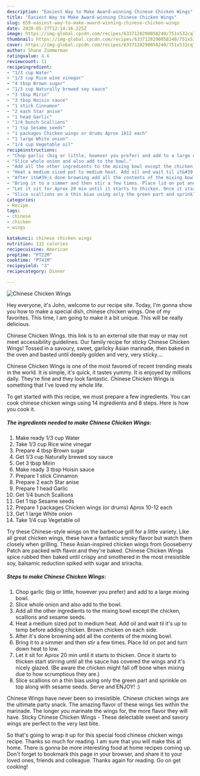 ```yaml
---
description: "Easiest Way to Make Award-winning Chinese Chicken Wings"
title: "Easiest Way to Make Award-winning Chinese Chicken Wings"
slug: 659-easiest-way-to-make-award-winning-chinese-chicken-wings
date: 2020-05-27T12:14:16.225Z
image: https://img-global.cpcdn.com/recipes/6337128290058240/751x532cq70/chinese-chicken-wings-recipe-main-photo.jpg
thumbnail: https://img-global.cpcdn.com/recipes/6337128290058240/751x532cq70/chinese-chicken-wings-recipe-main-photo.jpg
cover: https://img-global.cpcdn.com/recipes/6337128290058240/751x532cq70/chinese-chicken-wings-recipe-main-photo.jpg
author: Shane Zimmerman
ratingvalue: 4.6
reviewcount: 11
recipeingredient:
- "1/3 cup Water"
- "1/3 cup Rice wine vinegar"
- "4 tbsp Brown sugar"
- "1/3 cup Naturally brewed soy sauce"
- "3 tbsp Mirin"
- "3 tbsp Hoisin sauce"
- "1 stick Cinnamon"
- "2 each Star anise"
- "1 head Garlic"
- "1/4 bunch Scallions"
- "1 tsp Sesame seeds"
- "1 packages Chicken wings or drums Aprox 1012 each"
- "1 large White onion"
- "1/4 cup Vegetable oil"
recipeinstructions:
- "Chop garlic (big or little, however you prefer) and add to a large mixing bowl."
- "Slice whole onion and also add to the bowl."
- "Add all the other ingredients to the mixing bowl except the chicken, scallions and sesame seeds."
- "Heat a medium sized pot to medium heat. Add oil and wait til it&#39;s up to temp before adding chicken. Brown chicken on each side."
- "After it&#39;s done browning add all the contents of the mixing bowl."
- "Bring it to a simmer and then stir a few times. Place lid on pot and turn down heat to low."
- "Let it sit for Aprox 20 min until it starts to thicken. Once it starts to thicken start stirring until all the sauce has covered the wings and it&#39;s nicely glazed. (Be aware the chicken might fall off bone when mixing due to how scrumptious they are.)"
- "Slice scallions on a thin bias using only the green part and sprinkle on top along with sesame seeds. Serve and ENJOY! :)"
categories:
- Recipe
tags:
- chinese
- chicken
- wings

katakunci: chinese chicken wings 
nutrition: 132 calories
recipecuisine: American
preptime: "PT22M"
cooktime: "PT41M"
recipeyield: "3"
recipecategory: Dinner

---
```



![Chinese Chicken Wings](https://img-global.cpcdn.com/recipes/6337128290058240/751x532cq70/chinese-chicken-wings-recipe-main-photo.jpg)

Hey everyone, it's John, welcome to our recipe site. Today, I'm gonna show you how to make a special dish, chinese chicken wings. One of my favorites. This time, I am going to make it a bit unique. This will be really delicious.

Chinese Chicken Wings. this link is to an external site that may or may not meet accessibility guidelines. Our family recipe for sticky Chinese Chicken Wings! Tossed in a savoury, sweet, garlicky Asian marinade, then baked in the oven and basted until deeply golden and very, very sticky….

Chinese Chicken Wings is one of the most favored of recent trending meals in the world. It is simple, it's quick, it tastes yummy. It is enjoyed by millions daily. They're fine and they look fantastic. Chinese Chicken Wings is something that I've loved my whole life.


To get started with this recipe, we must prepare a few ingredients. You can cook chinese chicken wings using 14 ingredients and 8 steps. Here is how you cook it.

<!--inarticleads1-->

##### The ingredients needed to make Chinese Chicken Wings:

1. Make ready 1/3 cup Water
1. Take 1/3 cup Rice wine vinegar
1. Prepare 4 tbsp Brown sugar
1. Get 1/3 cup Naturally brewed soy sauce
1. Get 3 tbsp Mirin
1. Make ready 3 tbsp Hoisin sauce
1. Prepare 1 stick Cinnamon
1. Prepare 2 each Star anise
1. Prepare 1 head Garlic
1. Get 1/4 bunch Scallions
1. Get 1 tsp Sesame seeds
1. Prepare 1 packages Chicken wings (or drums) Aprox 10-12 each
1. Get 1 large White onion
1. Take 1/4 cup Vegetable oil


Try these Chinese-style wings on the barbecue grill for a little variety. Like all great chicken wings, these have a fantastic smoky flavor but watch them closely when grilling. These Asian-inspired chicken wings from Gooseberry Patch are packed with flavor.and they&#39;re baked. Chinese Chicken Wings spice rubbed then baked until crispy and smothered in the most irresistible soy, balsamic reduction spiked with sugar and sriracha. 

<!--inarticleads2-->

##### Steps to make Chinese Chicken Wings:

1. Chop garlic (big or little, however you prefer) and add to a large mixing bowl.
1. Slice whole onion and also add to the bowl.
1. Add all the other ingredients to the mixing bowl except the chicken, scallions and sesame seeds.
1. Heat a medium sized pot to medium heat. Add oil and wait til it&#39;s up to temp before adding chicken. Brown chicken on each side.
1. After it&#39;s done browning add all the contents of the mixing bowl.
1. Bring it to a simmer and then stir a few times. Place lid on pot and turn down heat to low.
1. Let it sit for Aprox 20 min until it starts to thicken. Once it starts to thicken start stirring until all the sauce has covered the wings and it&#39;s nicely glazed. (Be aware the chicken might fall off bone when mixing due to how scrumptious they are.)
1. Slice scallions on a thin bias using only the green part and sprinkle on top along with sesame seeds. Serve and ENJOY! :)


Chinese Wings have never been so irresistible. Chinese chicken wings are the ultimate party snack. The amazing flavor of these wings lies within the marinade. The longer you marinate the wings for, the more flavor they will have. Sticky Chinese Chicken Wings - These delectable sweet and savory wings are perfect to the very last bite. 

So that's going to wrap it up for this special food chinese chicken wings recipe. Thanks so much for reading. I am sure that you will make this at home. There is gonna be more interesting food at home recipes coming up. Don't forget to bookmark this page in your browser, and share it to your loved ones, friends and colleague. Thanks again for reading. Go on get cooking!

